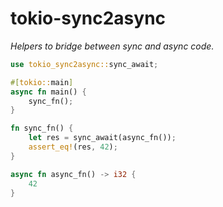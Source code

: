 # tokio-sync2async

_Helpers to bridge between sync and async code._

```rust
use tokio_sync2async::sync_await;

#[tokio::main]
async fn main() {
    sync_fn();
}

fn sync_fn() {
    let res = sync_await(async_fn());
    assert_eq!(res, 42);
}

async fn async_fn() -> i32 {
    42
}
```
